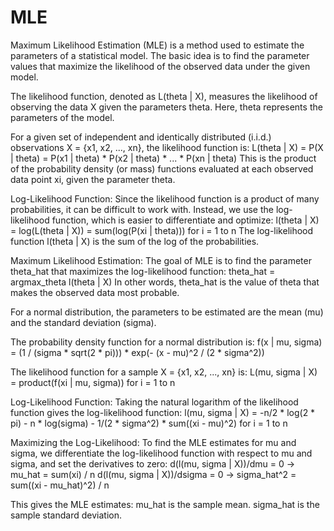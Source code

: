 # MLE

Maximum Likelihood Estimation (MLE) is a method used to estimate the parameters of a statistical model. The basic idea is to find the parameter values that maximize the likelihood of the observed data under the given model.


The likelihood function, denoted as L(theta | X), measures the likelihood of observing the data X given the parameters theta. Here, theta represents the parameters of the model.

For a given set of independent and identically distributed (i.i.d.) observations X = {x1, x2, ..., xn}, the likelihood function is:
L(theta | X) = P(X | theta) = P(x1 | theta) * P(x2 | theta) * ... * P(xn | theta)
This is the product of the probability density (or mass) functions evaluated at each observed data point xi, given the parameter theta.

Log-Likelihood Function:
Since the likelihood function is a product of many probabilities, it can be difficult to work with. Instead, we use the log-likelihood function, which is easier to differentiate and optimize:
l(theta | X) = log(L(theta | X)) = sum(log(P(xi | theta))) for i = 1 to n
The log-likelihood function l(theta | X) is the sum of the log of the probabilities.

Maximum Likelihood Estimation:
The goal of MLE is to find the parameter theta_hat that maximizes the log-likelihood function:
theta_hat = argmax_theta l(theta | X)
In other words, theta_hat is the value of theta that makes the observed data most probable.



For a normal distribution, the parameters to be estimated are the mean (mu) and the standard deviation (sigma).

The probability density function for a normal distribution is:
f(x | mu, sigma) = (1 / (sigma * sqrt(2 * pi))) * exp(- (x - mu)^2 / (2 * sigma^2))

The likelihood function for a sample X = {x1, x2, ..., xn} is:
L(mu, sigma | X) = product(f(xi | mu, sigma)) for i = 1 to n

Log-Likelihood Function:
Taking the natural logarithm of the likelihood function gives the log-likelihood function:
l(mu, sigma | X) = -n/2 * log(2 * pi) - n * log(sigma) - 1/(2 * sigma^2) * sum((xi - mu)^2) for i = 1 to n

Maximizing the Log-Likelihood:
To find the MLE estimates for mu and sigma, we differentiate the log-likelihood function with respect to mu and sigma, and set the derivatives to zero:
d(l(mu, sigma | X))/dmu = 0  -> mu_hat = sum(xi) / n
d(l(mu, sigma | X))/dsigma = 0  -> sigma_hat^2 = sum((xi - mu_hat)^2) / n

This gives the MLE estimates:
mu_hat is the sample mean.
sigma_hat is the sample standard deviation.
